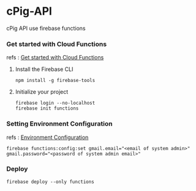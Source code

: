 # cPig-API

cPig API use firebase functions

### Get started with Cloud Functions

refs : [Get started with Cloud Functions](https://firebase.google.com/docs/functions/get-started)

1.  Install the Firebase CLI
    
    ```
    npm install -g firebase-tools
    ```

2.  Initialize your project

    ```
    firebase login --no-localhost
    firebase init functions
    ```
    
### Setting Environment Configuration

refs : [Environment Configuration](https://firebase.google.com/docs/functions/config-env)

```
firebase functions:config:set gmail.email="<email of system admin>" gmail.password="<password of system admin email>"
```

### Deploy

```
firebase deploy --only functions
```